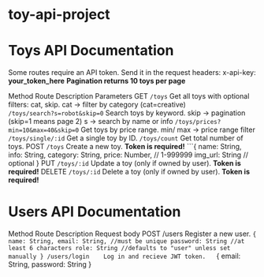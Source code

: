 # toy-api-project
# Toys API Documentation

Some routes require an API token. Send it in the request headers: x-api-key: **your_token_here**
**Pagination returns 10 toys per page**

Method       Route                                  Description                                         Parameters
GET         `/toys`                                 Get all toys with optional filters: cat, skip.      cat -> filter by category (cat=creative)     
            `/toys/search?s=robot&skip=0`           Search toys by keyword.                             skip -> pagination (skip=1 means page 2)
                                                                                                        s -> search by name or info
            `/toys/prices?min=10&max=40&skip=0`     Get toys by price range.                            min/ max -> price range filter
            `/toys/single/:id`                      Get a single toy by ID.
            `/toys/count`                           Get total number of toys.
POST        `/toys`                                 Create a new toy.   **Token is required!**
                                                        ```{
                                                            name: String,
                                                            info: String,
                                                            category: String,
                                                            price: Number, // 1-999999
                                                            img_url: String // optional
                                                        }
PUT         `/toys/:id`                             Update a toy (only if owned by user).   **Token is required!**
DELETE      `/toys/:id`                             Delete a toy (only if owned by user).   **Token is required!**


# Users API Documentation

Method      Route           Description                     Request body
POST        /users          Register a new user.            ```{
                                                                name: String,
                                                                email: String, //must be unique
                                                                password: String //at least 6 characters
                                                                role: String //defaults to "user" unless set manually
                                                            }
            /users/login    Log in and recieve JWT token.   ```{
                                                                email: String,
                                                                password: String
                                                            }

